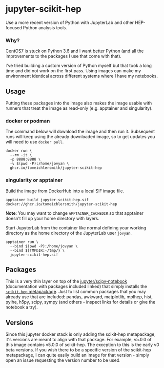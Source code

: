 # jupyter-scikit-hep

Use a more recent version of Python with JupyterLab and other HEP-focused Python analysis tools.

### Why?
CentOS7 is stuck on Python 3.6 and I want better Python 
(and all the improvements to the packages I use that come with that).

I've tried building a custom version of Python myself but that 
took a long time and did not work on the first pass. Using images
can make my environment identical across different systems where I
have my notebooks.

## Usage
Putting these packages into the image also makes the image usable
with runners that treat the image as read-only (e.g. apptainer and
singularity).

### docker or podman
The command below will download the image and then run it.
Subsequent runs will keep using the already downloaded image,
so to get updates you will need to use `docker pull`.
```
docker run \
  --rm -it \
  -p 8888:8888 \
  -v $(pwd -P):/home/jovyan \
  ghcr.io/tomeichlersmith/jupyter-scikit-hep
```

### singularity or apptainer
Build the image from DockerHub into a local SIF image file.
```
apptainer build jupyter-scikit-hep.sif docker://ghcr.io/tomeichlersmith/jupyter-scikit-hep
```
**Note**: You may want to change `APPTAINER_CACHEDIR` so that
apptainer doesn't fill up your home directory with layers.

Start JupyterLab from the container like normal defining your
working directory as the home directory of the JupyterLab user
`jovyan`.
```
apptainer run \
  --bind $(pwd -P):/home/jovyan \
  --bind ${TMPDIR:-/tmp/} \
  jupyter-scikit-hep.sif
```

## Packages
This is a very thin layer on top of the [jupyter/scipy-notebook](https://jupyter-docker-stacks.readthedocs.io/en/latest/using/selecting.html#jupyter-scipy-notebook) (documentation with packages included linked) that simply installs the [`scikit-hep` metapackage](https://github.com/scikit-hep/scikit-hep/). Just to list common packages that you may already use that are included: pandas, awkward, matplotlib, mplhep, hist, pylhe, h5py, scipy, sympy (and others - inspect links for details or give the notebook a try).

## Versions
Since this jupyter docker stack is only adding the scikit-hep metapackage, it's versions are meant to align with that package. For example, v5.0.0 of this image contains v5.0.0 of scikit-hep. The exception to this is the early v0 beta versions. If you wish there to be a specific version of the scikit-hep metapackage, I can quite easily build an image for that version - simply open an issue requesting the version number to be used.
